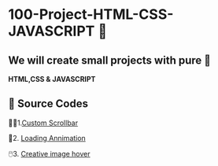 # 100-Project-HTML-CSS-JAVASCRIPT 💯
## We will create small projects with pure 🧩
**HTML,CSS & JAVASCRIPT**


## 🔗 Source Codes
🧑‍🔧1.[Custom Scrollbar](https://github.com/Muhammad-hdu-cpu/100-Project-HTML-CSS-JAVASCRIPT/tree/main/custom-scrollbar)

💫2. [Loading Annimation](https://github.com/Muhammad-hdu-cpu/100-Project-HTML-CSS-JAVASCRIPT/tree/main/loading-animation)

🖱️3. [Creative image hover](https://github.com/Muhammad-hdu-cpu/100-Project-HTML-CSS-JAVASCRIPT/tree/main/image-hover)